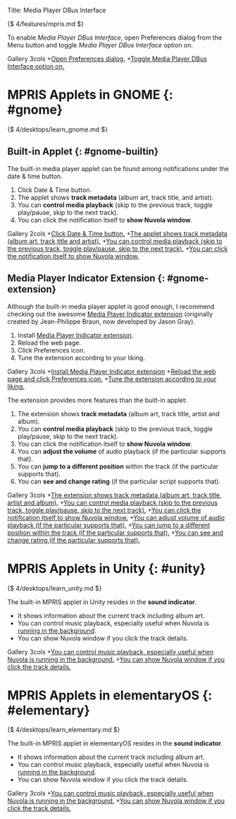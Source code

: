 Title: Media Player DBus Interface

{$ 4/features/mpris.md $}

To enable *Media Player DBus Interface*, open Preferences dialog from the Menu button and
toggle *Media Player DBus Interface* option on.

 Gallery 3cols
+[Open Preferences dialog.](:images/4/features/open_preferences.png|330)
+[Toggle Media Player DBus Interface option on.](:images/4/features/enable_mpris.png|330)

MPRIS Applets in GNOME {: #gnome}
======================

{$ 4/desktops/learn_gnome.md $}

Built-in Applet {: #gnome-builtin}
---------------

The built-in media player applet can be found among notifications under the date & time button.

1. Click Date & Time button.
2. The applet shows **track metadata** (album art, track title, and artist).
3. You can **control media playback** (skip to the previous track, toggle play/pause, skip to the next track).
4. You can click the notification itself to **show Nuvola window**.

 Gallery 2cols
+[Click Date & Time button.](:images/4/desktops/gnome/click_date_time.png|330)
+[The applet shows track metadata (album art, track title and artist).](:images/4/desktops/gnome/mpris_builtin_track_details.png|330)
+[You can control media playback (skip to the previous track, toggle play/pause, skip to the next track).](:images/4/desktops/gnome/mpris_builtin_click_pause.png|330)
+[You can click the notification itself to show Nuvola window.](:images/4/desktops/gnome/mpris_builtin_click_track_details.png|330)

Media Player Indicator Extension {: #gnome-extension}
--------------------------------

Although the built-in media player applet is good enough, I recommend checking out the awesome
[Media Player Indicator extension](https://extensions.gnome.org/extension/55/media-player-indicator/)
(originally created by Jean-Philippe Braun, now developed by Jason Gray). 

1. Install [Media Player Indicator extension](https://extensions.gnome.org/extension/55/media-player-indicator/).
2. Reload the web page.
3. Click Preferences icon.
4. Tune the extension according to your liking.

 Gallery 3cols
+[Install Media Player Indicator extension](:images/4/desktops/gnome/mpris_extension_install.png|330)
+[Reload the web page and click Preferences icon.](:images/4/desktops/gnome/mpris_extension_click_settings.png|330)
+[Tune the extension according to your liking.](:images/4/desktops/gnome/mpris_extension_change_settings.png|330)


The extension provides more features than the built-in applet:

1. The extension shows **track metadata** (album art, track title, artist and album).
2. You can **control media playback** (skip to the previous track, toggle play/pause, skip to the next track).
3. You can click the notification itself to **show Nuvola window**.
4. You can **adjust the volume** of audio playback (if the particular supports that).
5. You can **jump to a different position** within the track (if the particular supports that).
6. You can **see and change rating** (if the particular script supports that).

 Gallery 3cols
+[The extension shows track metadata (album art, track title, artist and album).](:images/4/desktops/gnome/mpris_extension_track_details.png|330)
+[You can control media playback (skip to the previous track, toggle play/pause, skip to the next track).](:images/4/desktops/gnome/mpris_extension_click_pause.png|330)
+[You can click the notification itself to show Nuvola window.](:images/4/desktops/gnome/mpris_extension_click_track_details.png|330)
+[You can adjust volume of audio playback (if the particular supports that).](:images/4/desktops/gnome/mpris_extension_volume.png|330)
+[You can jump to a different position within the track (if the particular supports that).](:images/4/desktops/gnome/mpris_extension_position.png|330)
+[You can see and change rating (if the particular supports that).](:images/4/desktops/gnome/mpris_extension_rating.png|330)


MPRIS Applets in Unity {: #unity}
======================

{$ 4/desktops/learn_unity.md $}

The built-in MPRIS applet in Unity resides in the **sound indicator**.

  * It shows information about the current track including album art.
  * You can control music playback, especially useful when Nuvola is
    [running in the background](:4/background_playback.html).
  * You can show Nuvola window if you click the track details.

 Gallery 3cols
+[You can control music playback, especially useful when Nuvola is running in the background.](:images/4/desktops/unity/sound_menu_playback_buttons.png|330)
+[You can show Nuvola window if you click the track details.](:images/4/desktops/unity/sound_menu_activate.png|330)

MPRIS Applets in elementaryOS {: #elementary}
=============================

{$ 4/desktops/learn_elementary.md $}

The built-in MPRIS applet in elementaryOS resides in the **sound indicator**.

  * It shows information about the current track including album art.
  * You can control music playback, especially useful when Nuvola is
    [running in the background](:4/background_playback.html).
  * You can show Nuvola window if you click the track details.

 Gallery 3cols
+[You can control music playback, especially useful when Nuvola is running in the background.](:images/4/desktops/pantheon/sound_menu_playback_buttons.png|330)
+[You can show Nuvola window if you click the track details.](:images/4/desktops/pantheon/sound_menu_activate.png|330)


